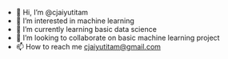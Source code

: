 - 👋 Hi, I’m @cjaiyutitam
- 👀 I’m interested in machine learning
- 🌱 I’m currently learning basic data science
- 💞️ I’m looking to collaborate on basic machine learning project
- 📫 How to reach me cjaiyutitam@gmail.com

<!---
cjaiyutitam/cjaiyutitam is a ✨ special ✨ repository because its `README.md` (this file) appears on your GitHub profile.
You can click the Preview link to take a look at your changes.
--->
